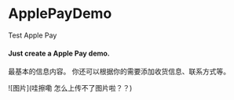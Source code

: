 # ApplePayDemo
Test Apple Pay 

#### Just create a Apple Pay demo.


最基本的信息内容。 你还可以根据你的需要添加收货信息、联系方式等。

![图片](哇擦嘞 怎么上传不了图片啦？？)
